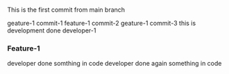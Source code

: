 ###
This is the first commit from main branch

geature-1 commit-1
feature-1 commit-2
geature-1 commit-3
this is development done developer-1

### Feature-1
 developer done somthing in code
 developer done again something in code